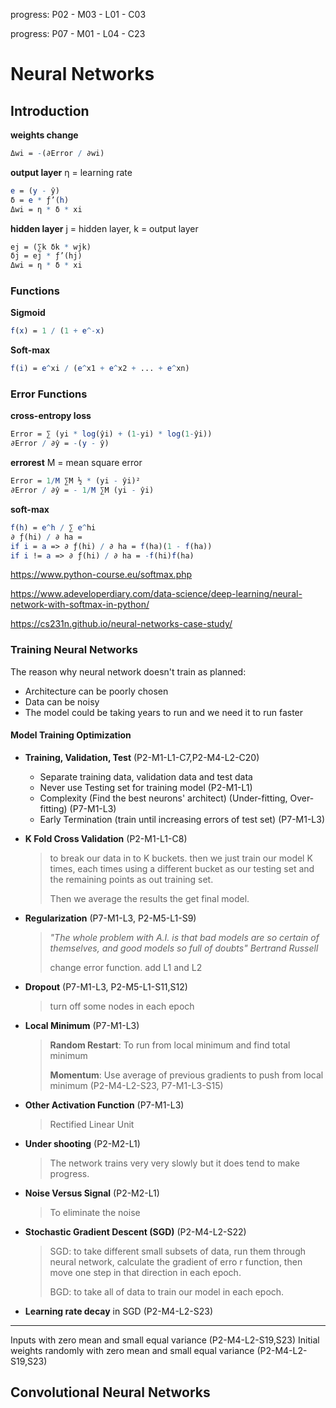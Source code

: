 progress: P02 - M03 - L01 - C03

progress: P07 - M01 - L04 - C23

# Neural Networks

## Introduction

**weights change**

```mathematica
Δwi = -(∂Error / ∂wi)
```

**output layer**
η = learning rate
```mathematica
e = (y - ŷ)
δ = e * ƒ’(h)
Δwi = η * δ * xi
```

**hidden layer**
j = hidden layer, k = output layer
```mathematica
ej = (∑k δk * wjk)
δj = ej * ƒ’(hj)
Δwi = η * δ * xi
```

### Functions

**Sigmoid**
```mathematica
f(x) = 1 / (1 + e^-x)
```

**Soft-max**

```mathematica
f(i) = e^xi / (e^x1 + e^x2 + ... + e^xn)
```

### Error Functions

**cross-entropy loss**
```mathematica
Error = ∑ (yi * log(ŷi) + (1-yi) * log(1-ŷi))
∂Error / ∂ŷ = -(y - ŷ)
```

**errorest**
M = mean square error
```mathematica
Error = 1/M ∑M ½ * (yi - ŷi)²
∂Error / ∂ŷ = - 1/M ∑M (yi - ŷi)
```

**soft-max**
```mathematica
f(h) = e^h / ∑ e^hi
∂ ƒ(hi) / ∂ ha = 
if i = a => ∂ ƒ(hi) / ∂ ha = f(ha)(1 - f(ha))
if i != a => ∂ ƒ(hi) / ∂ ha = -f(hi)f(ha)
```

https://www.python-course.eu/softmax.php

https://www.adeveloperdiary.com/data-science/deep-learning/neural-network-with-softmax-in-python/

https://cs231n.github.io/neural-networks-case-study/

### Training Neural Networks

The reason why neural network doesn't train as planned:

- Architecture can be poorly chosen
- Data can be noisy
- The model could be taking years to run and we need it to run faster

#### Model Training Optimization

- **Training, Validation, Test** (P2-M1-L1-C7,P2-M4-L2-C20)

  - Separate training data, validation data and test data
  - Never use Testing set for training model (P2-M1-L1)
  - Complexity (Find the best neurons' architect) (Under-fitting, Over-fitting) (P7-M1-L3)
  - Early Termination (train until increasing errors of test set) (P7-M1-L3)

- **K Fold Cross Validation** (P2-M1-L1-C8)

  > to break our data in to K buckets. then we just train our model K times, each times using a different bucket as our testing set and the remaining points as out training set.
  >
  > Then we average the results the get final model.

- **Regularization** (P7-M1-L3, P2-M5-L1-S9)

  > *"The whole problem with A.I. is that bad models are so certain of themselves, and good models so full of doubts" Bertrand Russell*
  >
  > change error function. add L1 and L2

- **Dropout** (P7-M1-L3, P2-M5-L1-S11,S12)

  > turn off some nodes in each epoch

- **Local Minimum** (P7-M1-L3)

  > **Random Restart**: To run from local minimum and find total minimum
  >
  > **Momentum**: Use average of previous gradients to push from local minimum (P2-M4-L2-S23, P7-M1-L3-S15)

- **Other Activation Function** (P7-M1-L3)

  > Rectified Linear Unit

- **Under shooting** (P2-M2-L1)

  > The network trains very very slowly but it does tend to make progress.

- **Noise Versus Signal** (P2-M2-L1)

  > To eliminate the noise

- **Stochastic Gradient Descent (SGD)** (P2-M4-L2-S22)

  > SGD: to take different small subsets of data, run them through neural network, calculate the gradient of erro	r function, then move one step in that direction in each epoch.
  >
  > BGD: to take all of data to train our model in each epoch.

- **Learning rate decay** in SGD (P2-M4-L2-S23)

------------------------------------------------------------------------

Inputs with zero mean and small equal variance (P2-M4-L2-S19,S23)
Initial weights randomly with zero mean and small equal variance (P2-M4-L2-S19,S23)

## Convolutional Neural Networks